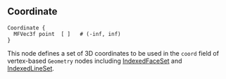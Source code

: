 ## Coordinate

```
Coordinate {
  MFVec3f point  [ ]   # (-inf, inf)
}
```

This node defines a set of 3D coordinates to be used in the `coord` field of vertex-based `Geometry` nodes including [IndexedFaceSet](indexedfaceset.md) and [IndexedLineSet](indexedlineset.md).
